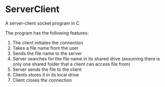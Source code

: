 # ServerClient
A server-client socket program in C

The program has the following features:
1) The client initiates the connection
2) Takes a file name from the user
3) Sends the file name to the server
4) Server searches for the file name in its shared drive (assuming there is only one shared folder that a client can access file from)
5) Server sends the file to the client
6) Clients stores it in its local drive
7) Client closes the connection
